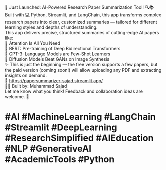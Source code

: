  🚀 Just Launched: AI-Powered Research Paper Summarization Tool! 🔍📚 <br />
Built with 💻 Python, Streamlit, and LangChain, this app transforms complex research papers into clear, customized summaries — tailored for different learning styles and depths of understanding. <br />
This app delivers precise, structured summaries of cutting-edge AI papers like: <br />
📄 Attention Is All You Need <br />
📄 BERT: Pre-training of Deep Bidirectional Transformers <br />
📄 GPT-3: Language Models are Few-Shot Learners <br />
📄 Diffusion Models Beat GANs on Image Synthesis <br />
✨ This is just the beginning — the free version supports a few papers, but the paid version (coming soon!) will allow uploading any PDF and extracting insights on demand. <br />
🔗 https://papersummarizer-sajad.streamlit.app/ <br />
 👨‍💻 Built by: Muhammad Sajad <br />
 Let me know what you think! Feedback and collaboration ideas are welcome. 🙌 <br />
# #AI #MachineLearning #LangChain #Streamlit #DeepLearning #ResearchSimplified #AIEducation #NLP #GenerativeAI #AcademicTools #Python <br />

